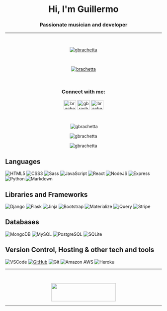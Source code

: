 <h1 align="center">Hi, I'm Guillermo</h1>

<h3 align="center">Passionate musician and developer</h3>

<hr />
<br />

<p align="center"> <a href="https://github.com/ryo-ma/github-profile-trophy"><img src="https://github-profile-trophy.vercel.app/?username=gbrachetta&rank=SSS,SS,S,AAA,AA,A&column=4&theme=monokai" alt="gbrachetta" /></a> </p>
<br>
<p align="center"> <a href="https://twitter.com/brachetta" target="blank"><img src="https://img.shields.io/twitter/follow/brachetta?logo=twitter&style=for-the-badge" alt="brachetta" /></a></p>

<br />

<h3 align="center">Connect with me:</h3>
<p align="center">
<a href="https://twitter.com/brachetta" target="blank"><img align="center" src="https://cdn.jsdelivr.net/npm/simple-icons@3.0.1/icons/twitter.svg" alt="brachetta" height="30" width="40" /></a>
<a href="https://linkedin.com/in/gbrachetta" target="blank"><img align="center" src="https://cdn.jsdelivr.net/npm/simple-icons@3.0.1/icons/linkedin.svg" alt="gbrachetta" height="30" width="40" /></a>
<a href="https://instagram.com/brachetta" target="blank"><img align="center" src="https://cdn.jsdelivr.net/npm/simple-icons@3.0.1/icons/instagram.svg" alt="brachetta" height="30" width="40" /></a>
</p>
<br />

<p align="center">&nbsp;<img align="center" src="https://github-readme-stats.vercel.app/api?username=gbrachetta&show_icons=true&theme=dark&locale=en&hide_border=true" alt="gbrachetta" /></p>

<p align="center"><img align="center" src="https://github-readme-streak-stats.herokuapp.com/?user=gbrachetta&theme=dark&hide_border=true" alt="gbrachetta" /></p>

<p align="center"><img align="center" src="https://github-readme-stats.vercel.app/api/top-langs?username=gbrachetta&show_icons=true&theme=dark&locale=en&layout=compact&hide_border=true" alt="gbrachetta" /></p>

## Languages

![HTML5](https://img.shields.io/badge/HTML5-E34F26?style=for-the-badge&logo=html5&logoColor=white)
![CSS3](https://img.shields.io/badge/CSS3-1572B6?style=for-the-badge&logo=css3&logoColor=white)
![Sass](https://img.shields.io/badge/Sass-CC6699?style=for-the-badge&logo=sass&logoColor=white)
![JavaScript](https://img.shields.io/badge/JavaScript-F7DF1E?style=for-the-badge&logo=javascript&logoColor=black)
![React](https://img.shields.io/badge/React-20232A?style=for-the-badge&logo=react&logoColor=61DAFB)
![NodeJS](https://img.shields.io/badge/Node.js-43853D?style=for-the-badge&logo=node.js&logoColor=white)
![Express](https://img.shields.io/badge/Express%20-%231E2E3B.svg?&style=for-the-badge&logo=express&logoColor=white)
![Python](https://img.shields.io/badge/Python%20-%23004D7A.svg?&style=for-the-badge&logo=python&logoColor=ffdf76)
![Markdown](https://img.shields.io/badge/markdown-%23000000.svg?&style=for-the-badge&logo=markdown&logoColor=white)

## Libraries and Frameworks

![Django](https://img.shields.io/badge/Django-092E20?style=for-the-badge&logo=django&logoColor=whit)
![Flask](https://img.shields.io/badge/Flask%20-%23000000.svg?&style=for-the-badge&logo=Flask&logoColor=FFFFFF)
![Jinja](https://img.shields.io/badge/Jinja%20-%23000000.svg?&style=for-the-badge&logo=Jinja&logoColor=B41717)
![Bootstrap](https://img.shields.io/badge/Bootstrap%20-%23563D7C.svg?&style=for-the-badge&logo=Bootstrap&logoColor=FFFFFF)
![Materialize](https://img.shields.io/badge/Material--UI-0081CB?style=for-the-badge&logo=material-ui&logoColor=white)
![jQuery](https://img.shields.io/badge/jQuery%20-%231E2E3B.svg?&style=for-the-badge&logo=jQuery&logoColor=21ACE2)
![Stripe](https://img.shields.io/badge/Stripe%20-%23646EDE.svg?&style=for-the-badge&logo=Stripe&logoColor=FFFFFF)

## Databases

![MongoDB](https://img.shields.io/badge/MongoDB%20-%233F2E1E.svg?&style=for-the-badge&logo=MongoDB&logoColor=47A248)
![MySQL](https://img.shields.io/badge/MySQL%20-%2300758F.svg?&style=for-the-badge&logo=MySQL&logoColor=FFFFFF)
![PostgreSQL](https://img.shields.io/badge/PostgreSQL-316192?style=for-the-badge&logo=postgresql&logoColor=white)
![SQLite](https://img.shields.io/badge/SQLite-07405E?style=for-the-badge&logo=sqlite&logoColor=white)

## Version Control, Hosting & other tech and tools

 ![VSCode](https://img.shields.io/badge/VSCode%20-%232B2B30.svg?&style=for-the-badge&logo=Visual%20Studio%20Code&logoColor=007ACC)
 [![GitHub](https://img.shields.io/badge/GitHub%20-%23181717.svg?&style=for-the-badge&logo=GitHub&logoColor=FFFFFF)](https://github.com/irinatu17)
 ![Git](https://img.shields.io/badge/git%20-%23F05033.svg?&style=for-the-badge&logo=git&logoColor=white)
![Amazon AWS](https://img.shields.io/badge/Amazon%20AWS%20-%23232F3E.svg?&style=for-the-badge&logo=Amazon%20AWS&logoColor=FF9900)
![Heroku](https://img.shields.io/badge/Heroku-430098?style=for-the-badge&logo=heroku&logoColor=white)

<hr />
<br />
<p align="center">
<a href="https://stackoverflow.com/users/12888470/guillermo-brachetta">
<img src="https://stackoverflow.com/users/flair/12888470.png?theme=dark" width="208" height="58">
</a>
</p>
<hr />
